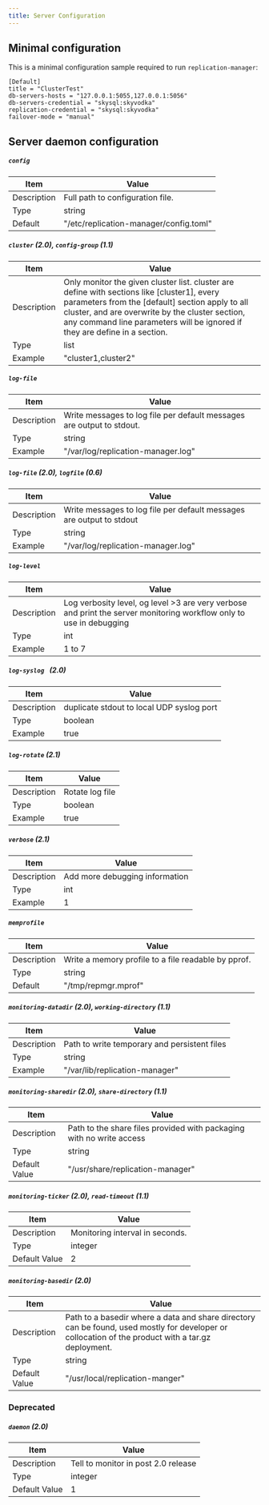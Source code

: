 ```yaml
---
title: Server Configuration
---
```


## Minimal configuration

This is a minimal configuration sample required to run `replication-manager`:

```
[Default]
title = "ClusterTest"
db-servers-hosts = "127.0.0.1:5055,127.0.0.1:5056"
db-servers-credential = "skysql:skyvodka"
replication-credential = "skysql:skyvodka"
failover-mode = "manual"

```
## Server daemon configuration

##### `config`

| Item | Value |
| ---- | ----- |
| Description | Full path to configuration file. |
| Type | string |
| Default | "/etc/replication-manager/config.toml" |

##### `cluster` (2.0), `config-group` (1.1)

| Item | Value |
| ---- | ----- |
| Description | Only monitor the given cluster list. cluster are define with sections like [cluster1], every parameters from the [default] section apply to all cluster, and are overwrite by the cluster section, any command line parameters will be ignored if they are define in a section.  |
| Type | list |
| Example | "cluster1,cluster2" |

##### `log-file`

| Item | Value |
| ---- | ----- |
| Description | Write messages to log file per default messages are output to stdout. |
| Type | string |
| Example | "/var/log/replication-manager.log" |

##### `log-file` (2.0), `logfile` (0.6)

| Item | Value |
| ---- | ----- |
| Description | Write messages to log file per default messages are output to stdout|
| Type | string |
| Example | "/var/log/replication-manager.log" |

##### `log-level`

| Item | Value |
| ---- | ----- |
| Description | Log verbosity level, og level >3 are very verbose and print the server monitoring workflow only to use in debugging |
| Type | int |
| Example | 1 to 7 |

##### `log-syslog ` (2.0)

| Item          | Value |
| ----          | ----- |
| Description   | duplicate stdout to local UDP syslog port |
| Type          | boolean |
| Example       | true |

##### `log-rotate` (2.1)

| Item          | Value |
| ----          | ----- |
| Description   | Rotate log file  |
| Type          | boolean |
| Example       | true |

##### `verbose` (2.1)

| Item          | Value |
| ----          | ----- |
| Description   | Add more debugging information |
| Type          | int |
| Example       | 1 |

##### `memprofile`

| Item          | Value |
| ----          | ----- |
| Description   | Write a memory profile to a file readable by pprof. |
| Type          | string |
| Default       | "/tmp/repmgr.mprof" |


##### `monitoring-datadir` (2.0), `working-directory` (1.1)

| Item          | Value |
| ----          | ----- |
| Description   | Path to write temporary and persistent files |
| Type          | string |
| Example       | "/var/lib/replication-manager" |

##### `monitoring-sharedir` (2.0), `share-directory` (1.1)

| Item          | Value |
| ----          | ----- |
| Description   | Path to the share files provided with packaging with no write access |
| Type          | string |
| Default Value | "/usr/share/replication-manager" |

##### `monitoring-ticker` (2.0), `read-timeout` (1.1)

| Item          | Value |
| ----          | ----- |
| Description   | Monitoring interval in seconds. |
| Type          | integer |
| Default Value | 2 |

##### `monitoring-basedir` (2.0)

| Item          | Value |
| ----          | ----- |
| Description   | Path to a basedir where a data and share directory can be found, used mostly for developer or collocation of the product with a tar.gz deployment. |
| Type          | string |
| Default Value | "/usr/local/replication-manger" |


### Deprecated

##### `daemon`  (2.0)

| Item          | Value |
| ----          | ----- |
| Description   | Tell to monitor in post 2.0 release |
| Type          | integer |
| Default Value | 1 |
